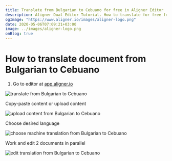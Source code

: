 ```yaml
---
title: Translate from Bulgarian to Cebuano for free in Aligner Editor
description: Aligner Dual Editor Tutorial. How to translate for free from Bulgarian to Cebuano. Aligner is multilingual document management platform. 
ogImage: "https://www.aligner.io/images/aligner-logo.png"
date: 2020-05-06T07:09:21+03:00
image: ../images/aligner-logo.png
onBlog: true
---
```


# How to translate document from Bulgarian to Cebuano

1. Go to editor at [app.aligner.io](https://app.aligner.io "Aligner App web page")

![translate from Bulgarian to Cebuano](../aligner-blank-editor.png "translate from Bulgarian to Cebuano")

Copy-paste content or upload content

![upload content from Bulgarian to Cebuano](../aligner-uploaded-document.png "upload content from Bulgarian to Cebuano")

Choose desired language

![choose machine translation from Bulgarian to Cebuano](../aligner-language-dropdown.png "choose machine translation from Bulgarian to Cebuano")

Work and edit 2 documents in parallel

![edit translation from Bulgarian to Cebuano](../aligner-double-sitded-editor.png "edit translation from Bulgarian to Cebuano")

